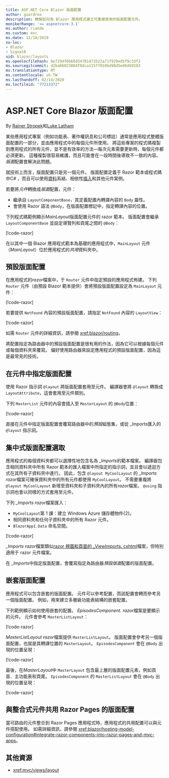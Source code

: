 ```yaml
---
title: ASP.NET Core Blazor 版面配置
author: guardrex
description: 瞭解如何為 Blazor 應用程式建立可重複使用的版面配置元件。
monikerRange: '>= aspnetcore-3.1'
ms.author: riande
ms.custom: mvc
ms.date: 12/18/2019
no-loc:
- Blazor
- SignalR
uid: blazor/layouts
ms.openlocfilehash: 8e7294f6b66d34781473522a71f929ed5f9c33f2
ms.sourcegitcommit: d2ba66023884f0dca115ff010bd98d5ed6459283
ms.translationtype: MT
ms.contentlocale: zh-TW
ms.lasthandoff: 02/14/2020
ms.locfileid: "77213372"
---
```

# <a name="aspnet-core-opno-locblazor-layouts"></a>ASP.NET Core Blazor 版面配置

By [Rainer Stropek](https://www.timecockpit.com)和[Luke Latham](https://github.com/guardrex)

某些應用程式專案（例如功能表、著作權訊息和公司標誌）通常是應用程式整體版面配置的一部分，並由應用程式中的每個元件所使用。 將這些專案的程式碼複製到應用程式的所有元件，並不是有效率的方法&mdash;每次元素需要更新時，每個元件都必須更新。 這種複製很容易維護，而且可能會在一段時間後導致不一致的內容。 *版面*配置會解決此問題。

就技術上而言，版面配置只是另一個元件。 版面配置定義于 Razor 範本或程式碼中C# ，而且可以使用[資料](xref:blazor/components#data-binding)系結、相依性[插入](xref:blazor/dependency-injection)和其他元件案例。

若要將*元件*轉換成*版面*配置，元件：

* 繼承自 `LayoutComponentBase`，其定義配置內轉譯內容的 `Body` 屬性。
* 會使用 Razor 語法 `@Body`，在版面配置標記中，指定轉譯內容的位置。

下列程式碼範例顯示*MainLayout*版面配置元件的 razor 範本。 版面配置會繼承 `LayoutComponentBase` 並設定導覽列和頁尾之間的 `@Body`：

[!code-razor[](layouts/sample_snapshot/3.x/MainLayout.razor?highlight=1,13)]

在以其中一個 Blazor 應用程式範本為基礎的應用程式中，`MainLayout` 元件（*MainLayout*）位於應用程式的*共用*資料夾中。

## <a name="default-layout"></a>預設版面配置

在應用程式的*razor*檔案中，于 `Router` 元件中指定預設的應用程式佈建。 下列 `Router` 元件（由預設 Blazor 範本提供）會將預設版面配置設定為 `MainLayout` 元件：

[!code-razor[](layouts/sample_snapshot/3.x/App1.razor?highlight=3)]

若要提供 `NotFound` 內容的預設版面配置，請指定 `NotFound` 內容的 `LayoutView`：

[!code-razor[](layouts/sample_snapshot/3.x/App2.razor?highlight=6-9)]

如需 `Router` 元件的詳細資訊，請參閱 <xref:blazor/routing>。

將配置指定為路由器中的預設版面配置是很有用的作法，因為它可以根據每個元件或每個資料夾來覆寫。 偏好使用路由器來設定應用程式的預設版面配置，因為這是最常見的技術。

## <a name="specify-a-layout-in-a-component"></a>在元件中指定版面配置

使用 Razor 指示詞 `@layout` 將版面配置套用至元件。 編譯器會將 `@layout` 轉換成 `LayoutAttribute`，這會套用至元件類別。

下列 `MasterList` 元件的內容會插入至 `MasterLayout` 的 `@Body`位置：

[!code-razor[](layouts/sample_snapshot/3.x/MasterList.razor?highlight=1)]

直接在元件中指定版面配置會覆寫路由器中的*預設*組態集，或從 *_Imports*匯入的 `@layout` 指示詞。

## <a name="centralized-layout-selection"></a>集中式版面配置選取

應用程式的每個資料夾都可以選擇性地包含名為 *_Imports*的範本檔案。 編譯器包含相同資料夾中所有 Razor 範本的匯入檔案中所指定的指示詞，並且會以遞迴方式在其所有子資料夾中進行。 因此，包含 `@layout MyCoolLayout` 的 *_Imports razor*檔案可確保資料夾中的所有元件都使用 `MyCoolLayout`。 不需要重複將 `@layout MyCoolLayout` 新增至資料夾和子資料夾內的所有*razor*檔案。 `@using` 指示詞也會以同樣的方式套用至元件。

下列 *_Imports razor*檔案匯入：

* `MyCoolLayout`第 1 課：建立 Windows Azure 儲存體物件{2}。
* 相同資料夾和任何子資料夾中的所有 Razor 元件。
* `BlazorApp1.Data` 命名空間。
 
[!code-razor[](layouts/sample_snapshot/3.x/_Imports.razor)]

*_Imports razor*檔案類似[razor 視圖和頁面的 _ViewImports. cshtml](xref:mvc/views/layout#importing-shared-directives)檔案，但特別適用于 razor 元件檔案。

在 *_Imports*中指定版面配置，會覆寫指定為路由器*預設版面*配置的版面配置。

## <a name="nested-layouts"></a>嵌套版面配置

應用程式可以包含嵌套的版面配置。 元件可以參考配置，而該配置會轉而參考另一個版面配置。 例如，用來建立多層級功能表結構的嵌套配置。

下列範例顯示如何使用嵌套的配置。 *EpisodesComponent. razor*檔案是要顯示的元件。 元件會參考 `MasterListLayout`：

[!code-razor[](layouts/sample_snapshot/3.x/EpisodesComponent.razor?highlight=1)]

*MasterListLayout razor*檔案提供 `MasterListLayout`。 版面配置會參考另一個版面配置，也就是其轉譯位置的 `MasterLayout`。 `EpisodesComponent` 會在 `@Body` 出現的位置呈現：

[!code-razor[](layouts/sample_snapshot/3.x/MasterListLayout.razor?highlight=1,9)]

最後，在*MasterLayout*中 `MasterLayout` 包含最上層的版面配置元素，例如頁首、主功能表和頁尾。 `EpisodesComponent` 的 `MasterListLayout` 會在 `@Body` 出現的位置呈現：

[!code-razor[](layouts/sample_snapshot/3.x/MasterLayout.razor?highlight=6)]

## <a name="share-a-razor-pages-layout-with-integrated-components"></a>與整合式元件共用 Razor Pages 的版面配置

當可路由的元件整合到 Razor Pages 應用程式時，應用程式的共用配置可以與元件搭配使用。 如需詳細資訊，請參閱 <xref:blazor/hosting-model-configuration#integrate-razor-components-into-razor-pages-and-mvc-apps>。

## <a name="additional-resources"></a>其他資源

* <xref:mvc/views/layout>
